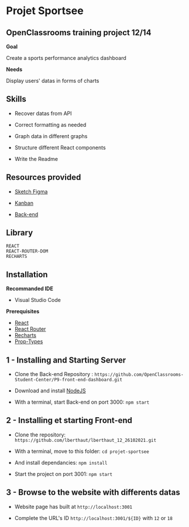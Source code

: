 # Projet Sportsee

## OpenClassrooms training project 12/14



**Goal**

Create a sports performance analytics dashboard

**Needs**

Display users' datas in forms of charts


## Skills



* Recover datas from API

* Correct formatting as needed

* Graph data in different graphs

* Structure different React components

* Write the Readme

## Resources provided

* [Sketch Figma](https://www.figma.com/file/BMomGVZqLZb811mDMShpLu/UI-design-Sportify-FR?node-id=0%3A1)

* [Kanban](https://www.notion.so/Tableau-de-bord-SportSee-6686aa4b5f44417881a4884c9af5669e)

* [Back-end](https://github.com/OpenClassrooms-Student-Center/P9-front-end-dashboard)

## Library


```
REACT
REACT-ROUTER-DOM
RECHARTS
```

## Installation


**Recommanded IDE**

- Visual Studio Code


**Prerequisites**

* [React](https://reactjs.org/)
* [React Router](https://v5.reactrouter.com/web/guides/quick-start)
* [Recharts](https://recharts.org/en-US/)
* [Prop-Types](https://www.npmjs.com/package/prop-types)


## 1 - Installing and Starting Server


* Clone the Back-end Repository : ``https://github.com/OpenClassrooms-Student-Center/P9-front-end-dashboard.git``

* Download and install [NodeJS](https://nodejs.org/en/)

* With a terminal, start Back-end on port 3000: ``npm start``


## 2 - Installing et starting Front-end


* Clone the repository: ``https://github.com/lberthaut/lberthaut_12_26102021.git``

* With a terminal, move to this folder: ``cd projet-sportsee``

* And install dependancies: ``npm install``

* Start the project on port 3001: ``npm start``

## 3 - Browse to the website with differents datas


* Website page has built at ``http://localhost:3001``

* Complete the URL's ID ``http://localhost:3001/${ID}`` with ``12`` or ``18``